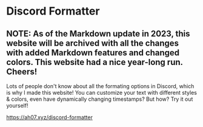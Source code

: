 # Discord Formatter

## NOTE: As of the Markdown update in 2023, this website will be archived with all the changes with added Markdown features and changed colors. This website had a nice year-long run. Cheers!

Lots of people don't know about all the formating options in Discord, which is why I made this website! You can customize your text with different styles & colors, even have dynamically changing timestamps? But how? Try it out yourself!

https://ah07.xyz/discord-formatter
